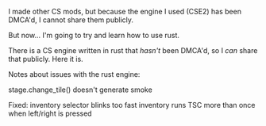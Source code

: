 
I made other CS mods, but because the engine I used (CSE2) has been DMCA'd, I cannot share them publicly.

But now...
I'm going to try and learn how to use rust.

There is a CS engine written in rust that *hasn't* been DMCA'd, so I *can* share that publicly.
Here it is.



Notes about issues with the rust engine:

stage.change_tile() doesn't generate smoke


Fixed:
inventory selector blinks too fast
inventory runs TSC more than once when left/right is pressed
